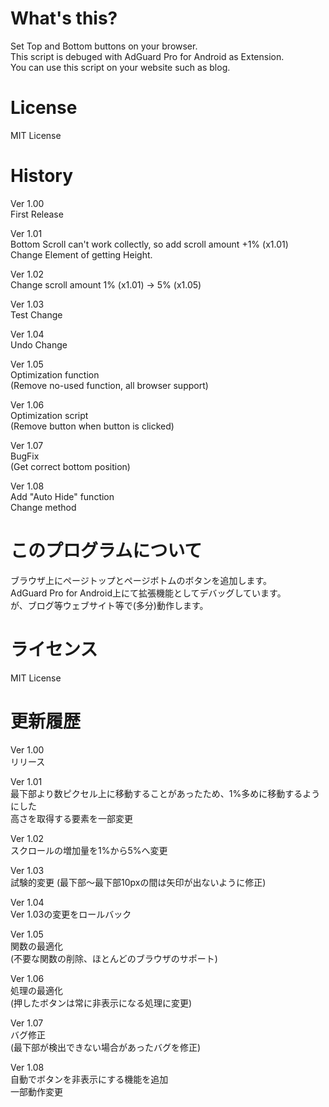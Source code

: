 # What's this?
Set Top and Bottom buttons on your browser.  
This script is debuged with AdGuard Pro for Android as Extension.  
You can use this script on your website such as blog.

# License
MIT License

# History
Ver 1.00  
First Release  

Ver 1.01  
Bottom Scroll can't work collectly, so add scroll amount +1% (x1.01)  
Change Element of getting Height.  

Ver 1.02  
Change scroll amount 1% (x1.01) -> 5% (x1.05)  

Ver 1.03  
Test Change  

Ver 1.04  
Undo Change  

Ver 1.05  
Optimization function  
(Remove no-used function, all browser support)  

Ver 1.06  
Optimization script  
(Remove button when button is clicked)  

Ver 1.07  
BugFix  
(Get correct bottom position)  

Ver 1.08  
Add "Auto Hide" function  
Change method  

# このプログラムについて
ブラウザ上にページトップとページボトムのボタンを追加します。  
AdGuard Pro for Android上にて拡張機能としてデバッグしています。  
が、ブログ等ウェブサイト等で(多分)動作します。

# ライセンス
MIT License

# 更新履歴
Ver 1.00  
リリース  

Ver 1.01  
最下部より数ピクセル上に移動することがあったため、1%多めに移動するようにした  
高さを取得する要素を一部変更  

Ver 1.02  
スクロールの増加量を1%から5%へ変更  

Ver 1.03  
試験的変更 (最下部～最下部10pxの間は矢印が出ないように修正)  

Ver 1.04  
Ver 1.03の変更をロールバック

Ver 1.05  
関数の最適化  
(不要な関数の削除、ほとんどのブラウザのサポート)

Ver 1.06  
処理の最適化  
(押したボタンは常に非表示になる処理に変更)  

Ver 1.07  
バグ修正  
(最下部が検出できない場合があったバグを修正)

Ver 1.08  
自動でボタンを非表示にする機能を追加  
一部動作変更  
